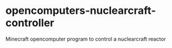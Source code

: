 # opencomputers-nuclearcraft-controller
Minecraft opencomputer program to control a nuclearcraft reactor
